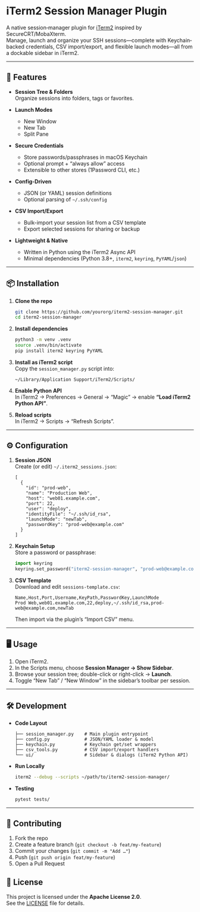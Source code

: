 # iTerm2 Session Manager Plugin

A native session‐manager plugin for [iTerm2](https://iterm2.com/) inspired by SecureCRT/MobaXterm.  
Manage, launch and organize your SSH sessions—complete with Keychain‐backed credentials, CSV import/export, and flexible launch modes—all from a dockable sidebar in iTerm2.

---

## 🚀 Features

- **Session Tree & Folders**  
  Organize sessions into folders, tags or favorites.

- **Launch Modes**  
  - New Window  
  - New Tab  
  - Split Pane  

- **Secure Credentials**  
  - Store passwords/passphrases in macOS Keychain  
  - Optional prompt + “always allow” access  
  - Extensible to other stores (1Password CLI, etc.)

- **Config-Driven**  
  - JSON (or YAML) session definitions  
  - Optional parsing of `~/.ssh/config`  

- **CSV Import/Export**  
  - Bulk-import your session list from a CSV template  
  - Export selected sessions for sharing or backup  

- **Lightweight & Native**  
  - Written in Python using the iTerm2 Async API  
  - Minimal dependencies (Python 3.8+, `iterm2`, `keyring`, `PyYAML`/`json`)

---

## 📦 Installation

1. **Clone the repo**  
   ```bash
   git clone https://github.com/yourorg/iterm2-session-manager.git
   cd iterm2-session-manager
   ```

2. **Install dependencies**  
   ```bash
   python3 -m venv .venv
   source .venv/bin/activate
   pip install iterm2 keyring PyYAML
   ```

3. **Install as iTerm2 script**  
   Copy the `session_manager.py` script into:
   ```
   ~/Library/Application Support/iTerm2/Scripts/
   ```
4. **Enable Python API**  
   In iTerm2 → Preferences → General → “Magic” → enable **“Load iTerm2 Python API”**.

5. **Reload scripts**  
   In iTerm2 → Scripts → “Refresh Scripts”.

---

## ⚙️ Configuration

1. **Session JSON**  
   Create (or edit) `~/.iterm2_sessions.json`:
   ```jsonc
   [
     {
       "id": "prod-web",
       "name": "Production Web",
       "host": "web01.example.com",
       "port": 22,
       "user": "deploy",
       "identityFile": "~/.ssh/id_rsa",
       "launchMode": "newTab",
       "passwordKey": "prod-web@example.com"
     }
   ]
   ```

2. **Keychain Setup**  
   Store a password or passphrase:
   ```python
   import keyring
   keyring.set_password("iterm2-session-manager", "prod-web@example.com", "MyS3cret!")
   ```

3. **CSV Template**  
   Download and edit `sessions-template.csv`:
   ```csv
   Name,Host,Port,Username,KeyPath,PasswordKey,LaunchMode
   Prod Web,web01.example.com,22,deploy,~/.ssh/id_rsa,prod-web@example.com,newTab
   ```
   Then import via the plugin’s “Import CSV” menu.

---

## 🖥️ Usage

1. Open iTerm2.  
2. In the Scripts menu, choose **Session Manager → Show Sidebar**.  
3. Browse your session tree; double-click or right-click → **Launch**.  
4. Toggle “New Tab” / “New Window” in the sidebar’s toolbar per session.

---

## 🛠️ Development

- **Code Layout**  
  ```
  ├── session_manager.py    # Main plugin entrypoint
  ├── config.py             # JSON/YAML loader & model
  ├── keychain.py           # Keychain get/set wrappers
  ├── csv_tools.py          # CSV import/export handlers
  └── ui/                   # Sidebar & dialogs (iTerm2 Python API)
  ```

- **Run Locally**  
  ```bash
  iterm2 --debug --scripts ~/path/to/iterm2-session-manager/
  ```

- **Testing**  
  ```bash
  pytest tests/
  ```

---

## 🤝 Contributing

1. Fork the repo  
2. Create a feature branch (`git checkout -b feat/my-feature`)  
3. Commit your changes (`git commit -m "Add …"`)  
4. Push (`git push origin feat/my-feature`)  
5. Open a Pull Request


## 📜 License

This project is licensed under the **Apache License 2.0**.  
See the [LICENSE](LICENSE) file for details.
